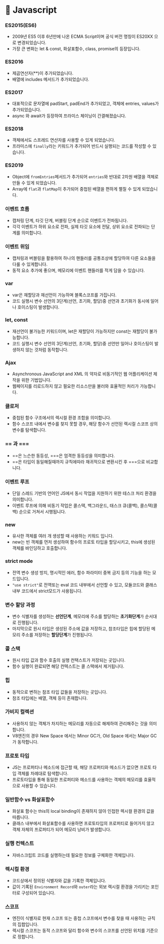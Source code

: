 # 🍯 Javascript

### ES2015(ES6)

- 2009년 ES5 이후 6년만에 나온 ECMA Script이며 공식 버전 명칭이 ES20XX 으로 변경되었습니다.
- 가장 큰 변화는 let & const, 화살표함수, class, promise의 등장입니다.

### ES2016

- 제곱연산자(\*\*)이 추가되었습니다.
- 배열에 includes 메서드가 추가되었습니다.

### ES2017

- 대표적으로 문자열에 padStart, padEnd가 추가되었고, 객체에 entries, values가 추가되었습니다.
- async 와 await가 등장하여 프라미스 체이닝이 간결해졌습니다.

### ES2018

- 객체에서도 스프레드 연산자를 사용할 수 있게 되었습니다.
- 프라미스에 `finally`라는 키워드가 추가되어 반드시 실행되는 코드를 작성할 수 있습니다.

### ES2019

- Object에 `fromEntries`메서드가 추가되어 `entries`와 반대로 2차원 배열을 객체로 만들 수 있게 되었습니다.
- Array에 `flat`과 `flatMap`이 추가되어 중첩된 배열을 편하게 펼칠 수 있게 되었습니다.

### 이벤트 흐름

- 캡처링 단계, 타깃 단계, 버블링 단계 순으로 이벤트가 전파됩니다.
- 각각 이벤트가 하위 요소로 전파, 실제 타깃 요소에 전달, 상위 요소로 전파되는 단계를 의미합니다.

### 이벤트 위임

- 캡처링과 버블링을 활용하여 하나의 핸들러를 공통조상에 할당하여 다른 요소들을 다룰 수 있게합니다.
- 동적 요소 추가에 좋으며, 메모리에 이벤트 핸들러를 적게 담을 수 있습니다.

### var

- var은 재할당과 재선언이 가능하며 블록스코프를 가집니다.
- 코드 실행시 변수 선언의 3단계(선언, 초기화, 할당)중 선언과 초기화가 동시에 일어나 호이스팅이 발생합니다.

### let, const

- 재선언이 불가능한 키워드이며, let은 재할당이 가능하지만 const는 재할당이 불가능합니다.
- 코드 실행시 변수 선언의 3단계(선언, 초기화, 할당)중 선언만 일어나 호이스팅이 발생하지 않는 것처럼 동작합니다.

### Ajax

- Asynchronous JavaScript and XML 의 약자로 비동기적인 웹 어플리케이션 제작을 위한 기법입니다.
- 웹페이지를 리로드하지 않고 필요한 리소스만을 불러와 효율적인 처리가 가능합니다.

### 클로저

- 중첩된 함수 구조에서의 렉시컬 환경 조합을 의미합니다.
- 함수 스코프 내에서 변수를 찾지 못할 경우, 해당 함수가 선언된 렉시컬 스코프 상의 변수를 탐색합니다.

### == 과 ===

- ==은 느슨한 동등성, ===은 엄격한 동등성을 의미합니다.
- ==은 타입이 동일해질때까지 규칙에따라 재귀적으로 변환시킨 후 ===으로 비교합니다.

### 이벤트 루프

- 단일 스레드 기반의 언어인 JS에서 동시 작업을 지원하기 위한 테스크 처리 환경을 의미합니다.
- 이벤트 루프에 의해 비동기 작업은 콜스택, 백그라운드, 태스크 큐(콜백), 콜스택(콜백) 순으로 거쳐서 시행됩니다.

### new

- 유사한 객체를 여러 개 생성할 때 사용하는 키워드 입니다.
- new는 빈 객체를 먼저 생성하여 함수의 프로토 타입을 할당시키고, this에 생성된 객체를 바인딩하고 호출합니다.

### strict mode

- 전역 변수 생성 방지, 명시적인 에러, 함수 파라미터 중복 금지 등의 기능을 하는 모드입니다.
- `"use strict"`로 전역또는 eval 코드 내부에서 선언할 수 있고, 모듈코드와 클래스 내부 코드에서 strict모드가 사용됩니다.

### 변수 할당 과정

- 변수 식별자를 생성하는 **선언단계**, 메모리에 주소를 할당하는 **초기화단계**가 순서대로 진행됩니다.
- 마지막으로 원시 타입은 생성된 주소에 값을 저장하고, 참조타입은 힙에 할당된 메모리 주소를 저장하는 **할당단계**가 진행됩니다.

### 콜 스택

- 원시 타입 값과 함수 호출의 실행 컨택스트가 저장되는 곳입니다.
- 함수 실행이 완료되면 해당 컨텍스트는 콜 스택에서 제거됩니다.

### 힙

- 동적으로 변하는 참조 타입 값들을 저장하는 곳입니다.
- 참조 타입에는 배열, 객체 등이 존재합니다.

### 가비지 컬렉션

- 사용하지 않는 객체가 차지하는 메모리를 자동으로 해제하여 관리해주는 것을 의미합니다.
- V8엔진의 경우 New Space 에서는 Minor GC가, Old Space 에서는 Major GC가 동작합니다.

### 프로토 타입

- JS는 프로퍼티나 메소드에 접근할 때, 해당 프로퍼티와 메소드가 없으면 프로토 타입 객체를 차례대로 탐색합니다.
- 프로토타입을 통해 동일한 프로퍼티와 메소드를 사용하는 객체의 메모리를 효율적으로 사용할 수 있습니다.

### 일반함수 vs 화살표함수

- 화살표 함수는 this의 local binding이 존재하지 않아 인접한 렉시컬 환경의 값을 따릅니다.
- 클래스 내부에서 화살표함수를 사용하면 프로토타입의 프로퍼티로 들어가지 않고 객체 자체의 프로퍼티가 되어 메모리 낭비가 발생합니다.

### 실행 컨텍스트

- 자바스크립트 코드를 실행하는데 필요한 정보를 구체화한 객체입니다.

### 렉시컬 환경

- 코드상에서 정의된 식별자와 값을 기록한 객체입니다.
- 값이 기록된 `Environment Record`와 `outer`라는 외보 렉시컬 환경을 가리키는 포인터로 구성되어 있습니다.

### 스코프

- 엔진이 식별자로 현재 스코프 또는 중첩 스코프에서 변수를 찾을 때 사용하는 규칙의 집합입니다.
- 렉시컬 스코프는 동적 스코프와 달리 함수와 변수의 스코프를 선언된 위치를 기준으로 정합니다.

